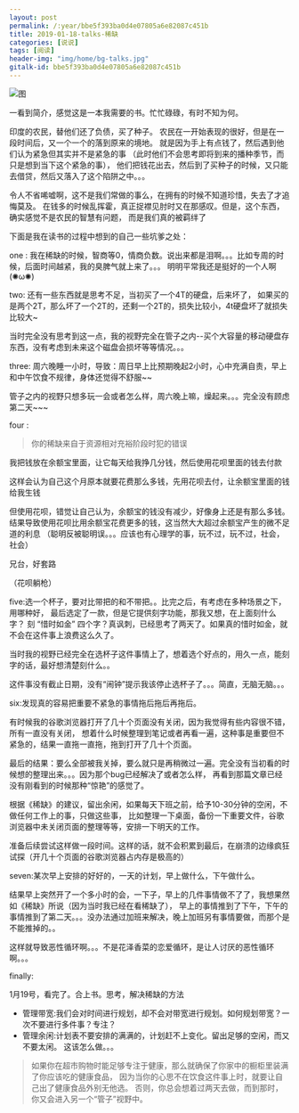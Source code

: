 ```yaml
---
layout: post
permalink: /:year/bbe5f393ba0d4e07805a6e82087c451b
title: 2019-01-18-talks-稀缺
categories: [说说]
tags: [阅读]
header-img: "img/home/bg-talks.jpg"
gitalk-id: bbe5f393ba0d4e07805a6e82087c451b
---
```


![图](http://image.linxingyang.net/image/T-talks/image/2019/books/xq2.jpg)


一看到简介，感觉这是一本我需要的书。忙忙碌碌，有时不知为何。


印度的农民，替他们还了负债，买了种子。
农民在一开始表现的很好，但是在一段时间后，又一个一个的落到原来的境地。
就是因为手上有点钱了，然后遇到他们认为紧急但其实并不是紧急的事
（此时他们不会思考即将到来的播种季节，而只是想到当下这个紧急的事），
他们把钱花出去，然后到了买种子的时候，又只能去借贷，然后又落入了这个陷阱之中。。。

令人不省唏嘘啊，这不是我们常做的事么，在拥有的时候不知道珍惜，失去了才追悔莫及。
在钱多的时候乱挥霍，真正捉襟见肘时又在那感叹。但是，这个东西，确实感觉不是农民的智慧有问题，
而是我们真的被羁绊了


下面是我在读书的过程中想到的自己一些坑爹之处：

one : 我在稀缺的时候，智商等0，情商负数。说出来都是泪啊。。。比如专周的时候，后面时间越紧，我的臭脾气就上来了。。。
明明平常我还是挺好的一个人啊 (✺ω✺)


two: 还有一些东西就是思考不足，当初买了一个4T的硬盘，后来坏了，
如果买的是两个2T，那么坏了一个2T的，还剩一个2T的，损失比较小，4t硬盘坏了就损失比较大~

当时完全没有思考到这一点，我的视野完全在管子之内--买个大容量的移动硬盘存东西，没有考虑到未来这个磁盘会损坏等等情况。。。


three: 周六晚睡一小时，导致：周日早上比预期晚起2小时，心中充满自责，早上和中午饮食不规律，身体还觉得不舒服~~

管子之内的视野只想多玩一会或者怎么样，周六晚上嘛，燥起来。。。完全没有顾虑第二天~~~

four : 

> 你的稀缺来自于资源相对充裕阶段时犯的错误

我把钱放在余额宝里面，让它每天给我挣几分钱，然后使用花呗里面的钱去付款

这样会认为自己这个月原本就要花费那么多钱，先用花呗去付，让余额宝里面的钱给我生钱

但使用花呗，错觉让自己认为，余额宝的钱没有减少，好像身上还是有那么多钱。
结果导致使用花呗比用余额宝花费更多的钱，这当然大大超过余额宝产生的微不足道的利息
（聪明反被聪明误。。。应该也有心理学的事，玩不过，玩不过，社会，社会）

兄台，好套路

（花呗躺枪）

five:选一个杯子，要对比带把的和不带把。。比完之后，有考虑在多种场景之下，用哪种好，
最后选定了一款，但是它提供刻字功能，那我又想，在上面刻什么字？
刻 “惜时如金” 四个字？真讽刺，已经思考了两天了。如果真的惜时如金，就不会在这件事上浪费这么久了。

当时我的视野已经完全在选杯子这件事情上了，想着选个好点的，用久一点，能刻字的话，最好想清楚刻什么。。

这件事没有截止日期，没有“闹钟”提示我该停止选杯子了。。。简直，无脑无脑。。。


six:发现真的容易把重要不紧急的事情拖后拖后再拖后。

有时候我的谷歌浏览器打开了几十个页面没有关闭，因为我觉得有些内容很不错，所有一直没有关闭，
想着什么时候整理到笔记或者再看一遍，这种事是重要但不紧急的，结果一直拖一直拖，拖到打开了几十个页面。

最后的结果：要么全部被我关掉，要么就只是再稍微过一遍。完全没有当初看的时候想的整理出来。。。因为那个bug已经解决了或者怎么样，
再看到那篇文章已经没有刚看到的时候那种“惊艳”的感觉了。

根据《稀缺》的建议，留出余闲，如果每天下班之前，给予10-30分钟的空闲，不做任何工作上的事，只做这些事，
比如整理一下桌面，备份一下重要文件，谷歌浏览器中未关闭页面的整理等等，安排一下明天的工作。

准备后续尝试这样做一段时间。这样的话，就不会积累到最后，在崩溃的边缘疯狂试探（开几十个页面的谷歌浏览器占内存是极高的）


seven:某次早上安排的好好的，一天的计划，早上做什么，下午做什么。

结果早上突然开了一个多小时的会，一下子，早上的几件事情做不了了，我想果然如《稀缺》所说（因为当时我已经在看稀缺了），
早上的事情推到了下午，下午的事情推到了第二天。。。没办法通过加班来解决，晚上加班另有事情要做，而那个是不能推掉的。。

这样就导致恶性循环啊。。。不是花泽香菜的恋爱循环，是让人讨厌的恶性循环啊。。。


finally:

1月19号，看完了。合上书。思考，解决稀缺的方法

* 管理带宽:我们会对时间进行规划，却不会对带宽进行规划。如何规划带宽？一次不要进行多件事？专注？
* 管理余闲:计划表不要安排的满满的，计划赶不上变化。留出足够的空闲，而又不要太闲。 这该怎么做。。。


> 如果你在超市购物时能足够专注于健康，那么就确保了你家中的橱柜里装满了你应该吃的健康食品，
> 因为当你的心思不在饮食这件事上时，就要让自己出了健康食品外别无他选。
> 否则，你总会想着过两天去做，而到那时，你又会进入另一个“管子”视野中。





